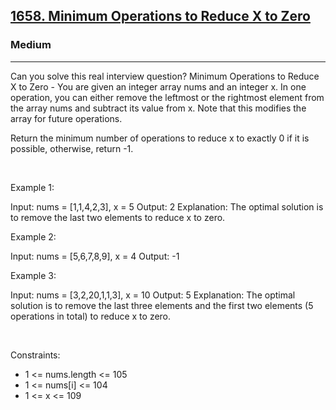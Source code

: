<h2><a href="https://leetcode.com/problems/minimum-operations-to-reduce-x-to-zero/">1658. Minimum Operations to Reduce X to Zero</a></h2><h3>Medium</h3><hr>Can you solve this real interview question? Minimum Operations to Reduce X to Zero - You are given an integer array nums and an integer x. In one operation, you can either remove the leftmost or the rightmost element from the array nums and subtract its value from x. Note that this modifies the array for future operations.

Return the minimum number of operations to reduce x to exactly 0 if it is possible, otherwise, return -1.

 

Example 1:


Input: nums = [1,1,4,2,3], x = 5
Output: 2
Explanation: The optimal solution is to remove the last two elements to reduce x to zero.


Example 2:


Input: nums = [5,6,7,8,9], x = 4
Output: -1


Example 3:


Input: nums = [3,2,20,1,1,3], x = 10
Output: 5
Explanation: The optimal solution is to remove the last three elements and the first two elements (5 operations in total) to reduce x to zero.


 

Constraints:

 * 1 <= nums.length <= 105
 * 1 <= nums[i] <= 104
 * 1 <= x <= 109
